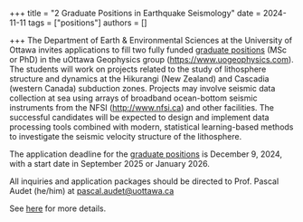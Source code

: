+++
title = "2 Graduate Positions in Earthquake Seismology"
date = 2024-11-11
tags = ["positions"]
authors = []

+++
The Department of Earth & Environmental Sciences at the University of Ottawa invites applications to fill two fully funded [graduate positions](/files/Advertisement_PhD_2025.pdf) (MSc or PhD) in the uOttawa Geophysics group (https://www.uogeophysics.com). The students will work on projects related to the study of lithosphere structure and dynamics at the Hikurangi (New Zealand) and Cascadia (western Canada) subduction zones. Projects may involve seismic data collection at sea using arrays of broadband ocean-bottom seismic instruments from the NFSI (http://www.nfsi.ca) and other facilities. The successful candidates will be expected to design and implement data processing tools combined with modern, statistical learning-based methods to investigate the seismic velocity structure of the lithosphere.

The application deadline for the [graduate positions](/files/Advertisement_PhD_2024.pdf) is December 9, 2024, with a start date in September 2025 or January 2026.

All inquiries and application packages should be directed to Prof. Pascal Audet (he/him) at pascal.audet@uottawa.ca

See [here](/files/Advertisement_PhD_2025.pdf) for more details.

<!-- ![Northern Cascadia](/img/posts/F1.large.jpg) -->